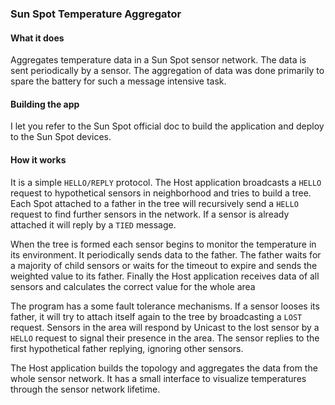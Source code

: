 ### Sun Spot Temperature Aggregator

#### What it does

Aggregates temperature data in a Sun Spot sensor network. The data is sent periodically by a sensor. The aggregation of data was done primarily to spare the battery for such a message intensive task.

#### Building the app

I let you refer to the Sun Spot official doc to build the application and deploy to the Sun Spot devices.

#### How it works

It is a simple `HELLO/REPLY` protocol. The Host application broadcasts a `HELLO` request to hypothetical sensors in neighborhood and tries to build a tree. Each Spot attached to a father in the tree will recursively send a `HELLO` request to find further sensors in the network. If a sensor is already attached it will reply by a `TIED` message.

When the tree is formed each sensor begins to monitor the temperature in its environment. It periodically sends data to the father. The father waits for a majority of child sensors or waits for the timeout to expire and sends the weighted value to its father. Finally the Host application receives data of all sensors and calculates the correct value for the whole area

The program has a some fault tolerance mechanisms. If a sensor looses its father, it will try to attach itself again to the tree by broadcasting a `LOST` request. Sensors in the area will respond by Unicast to the lost sensor by a `HELLO` request to signal their presence in the area. The sensor replies to the first hypothetical father replying, ignoring other sensors.

The Host application builds the topology and aggregates the data from the whole sensor network. It has a small interface to visualize temperatures through the sensor network lifetime.
